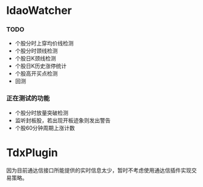 # IdaoWatcher
### TODO
* 个股分时上穿均价线检测
* 个股分时颈线检测
* 个股日K颈线检测
* 个股日K历史涨停统计
* 个股高开买点检测
* 回测

### 正在测试的功能
* 个股分时放量突破检测
* 监听封板股，若出现开板迹象则发出警告
* 个股60分钟周期上涨计数


# TdxPlugin
因为目前通达信接口所能提供的实时信息太少，暂时不考虑使用通达信插件实现交易策略。
